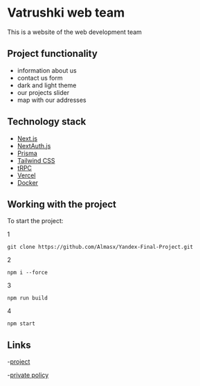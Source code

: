 # Vatrushki web team 

This is a website of the web development team

## Project functionality

- information about us
- contact us form
- dark and light theme
- our projects slider
- map with our addresses

## Technology stack

- [Next.js](https://nextjs.org)
- [NextAuth.js](https://next-auth.js.org)
- [Prisma](https://prisma.io)
- [Tailwind CSS](https://tailwindcss.com)
- [tRPC](https://trpc.io)
- [Vercel](https://create.t3.gg/en/deployment/vercel)
- [Docker](https://create.t3.gg/en/deployment/docker)

## Working with the project
To start the project:

1
```
git clone https://github.com/Almasx/Yandex-Final-Project.git
```
2
```
npm i --force
```
3
```
npm run build
```
4
```
npm start
```
## Links
-[project](https://yandex-final-project.vercel.app/ru)

-[private policy](https://yandex-final-project.vercel.app/ru/policy)
